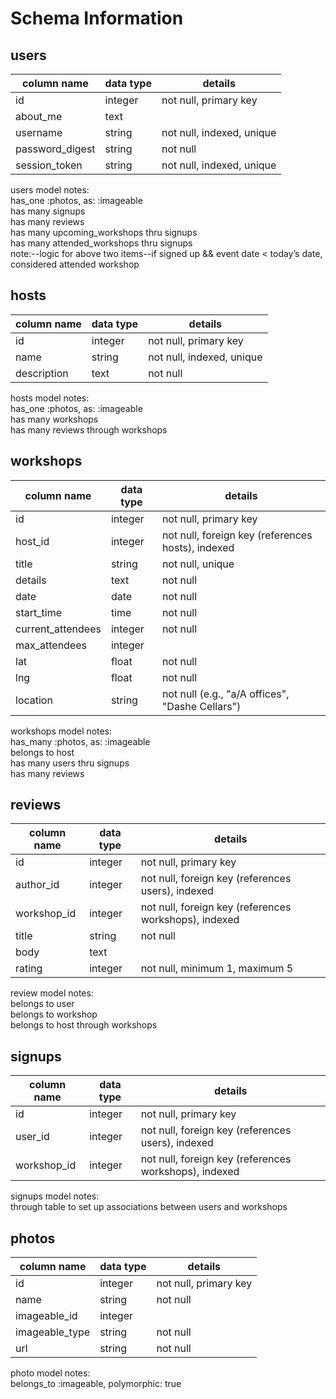 # Schema Information

## users
column name     | data type | details
----------------|-----------|-----------------------
id              | integer   | not null, primary key
about_me        | text      |
username        | string    | not null, indexed, unique
password_digest | string    | not null
session_token   | string    | not null, indexed, unique

users model notes:  
  has_one :photos, as: :imageable  
  has many signups  
  has many reviews  
	has many upcoming_workshops thru signups  
	has many attended_workshops thru signups  
	note:--logic for above two items--if signed up && event date < today’s date, considered attended workshop


## hosts
column name | data type | details
------------|-----------|-----------------------
id          | integer   | not null, primary key
name        | string    | not null, indexed, unique
description | text      | not null

hosts model notes:  
  has_one :photos, as: :imageable  
  has many workshops  
  has many reviews through workshops  


## workshops
column name | data type | details
------------|-----------|-----------------------
id          | integer   | not null, primary key
host_id     | integer   | not null, foreign key (references hosts), indexed
title       | string    | not null, unique
details     | text      | not null
date        | date      | not null
start_time  | time      | not null
current_attendees | integer | not null
max_attendees     | integer |
lat         | float     | not null
lng         | float     | not null
location    | string    | not null (e.g., "a/A offices", "Dashe Cellars")

workshops model notes:  
  has_many :photos, as: :imageable  
  belongs to host  
  has many users thru signups  
  has many reviews  


## reviews
column name | data type | details
------------|-----------|-----------------------
id          | integer   | not null, primary key
author_id   | integer   | not null, foreign key (references users), indexed
workshop_id | integer   | not null, foreign key (references workshops), indexed
title       | string    | not null
body        | text      |
rating      | integer   | not null, minimum 1, maximum 5

review model notes:  
  belongs to user  
  belongs to workshop  
  belongs to host through workshops  

## signups
column name | data type | details
------------|-----------|-----------------------
id          | integer   | not null, primary key
user_id     | integer   | not null, foreign key (references users), indexed
workshop_id | integer   | not null, foreign key (references workshops), indexed

signups model notes:  
  through table to set up associations between users and workshops  

## photos
column name | data type | details
------------|-----------|-----------------------
id          | integer   | not null, primary key
name        | string    | not null
imageable_id  | integer |
imageable_type  | string   | not null
url         | string    | not null

photo model notes:  
  belongs_to :imageable, polymorphic: true  
